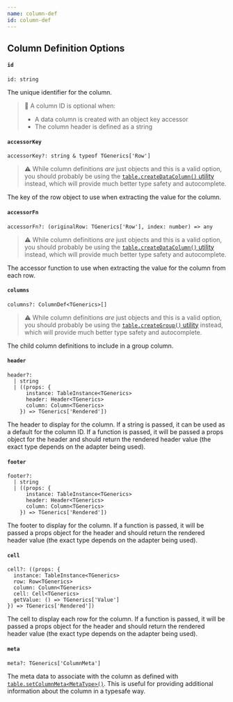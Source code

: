 ```yaml
---
name: column-def
id: column-def
---
```


## Column Definition Options

#### `id`

```tsx
id: string
```

The unique identifier for the column.

> 🧠 A column ID is optional when:
>
> - A data column is created with an object key accessor
> - The column header is defined as a string

#### `accessorKey`

```tsx
accessorKey?: string & typeof TGenerics['Row']
```

> ⚠️ While column definitions _are_ just objects and this is a valid option, you should probably be using the [`table.createDataColumn()` utility](../guide/tables.md) instead, which will provide much better type safety and autocomplete.

The key of the row object to use when extracting the value for the column.

#### `accessorFn`

```tsx
accessorFn?: (originalRow: TGenerics['Row'], index: number) => any
```

> ⚠️ While column definitions _are_ just objects and this is a valid option, you should probably be using the [`table.createDataColumn()` utility](../guide/tables.md) instead, which will provide much better type safety and autocomplete.

The accessor function to use when extracting the value for the column from each row.

#### `columns`

```tsx
columns?: ColumnDef<TGenerics>[]
```

> ⚠️ While column definitions _are_ just objects and this is a valid option, you should probably be using the [`table.createGroup()` utility](../guide/tables.md) instead, which will provide much better type safety and autocomplete.

The child column definitions to include in a group column.

#### `header`

```tsx
header?:
  | string
  | ((props: {
      instance: TableInstance<TGenerics>
      header: Header<TGenerics>
      column: Column<TGenerics>
    }) => TGenerics['Rendered'])
```

The header to display for the column. If a string is passed, it can be used as a default for the column ID. If a function is passed, it will be passed a props object for the header and should return the rendered header value (the exact type depends on the adapter being used).

#### `footer`

```tsx
footer?:
  | string
  | ((props: {
      instance: TableInstance<TGenerics>
      header: Header<TGenerics>
      column: Column<TGenerics>
    }) => TGenerics['Rendered'])
```

The footer to display for the column. If a function is passed, it will be passed a props object for the header and should return the rendered header value (the exact type depends on the adapter being used).

#### `cell`

```tsx
cell?: ((props: {
  instance: TableInstance<TGenerics>
  row: Row<TGenerics>
  column: Column<TGenerics>
  cell: Cell<TGenerics>
  getValue: () => TGenerics['Value']
}) => TGenerics['Rendered'])
```

The cell to display each row for the column. If a function is passed, it will be passed a props object for the header and should return the rendered header value (the exact type depends on the adapter being used).

#### `meta`

```tsx
meta?: TGenerics['ColumnMeta']
```

The meta data to associate with the column as defined with [`table.setColumnMeta<MetaType>()`](../guide/tables.md#setcolumnmeta). This is useful for providing additional information about the column in a typesafe way.
